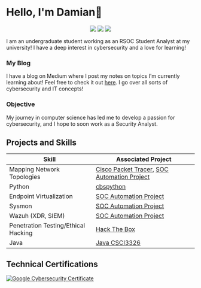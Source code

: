 # Hello, I'm Damian👋
<div align="center">
    <a href="https://www.linkedin.com/in/damivilla/"><img src="https://img.shields.io/badge/-LinkedIn-0072b1?&style=for-the-badge&logo=linkedin&logoColor=white" /></a>
    <a href="https://medium.com/@dsuyu"><img src="https://img.shields.io/badge/-Medium-12100E?&style=for-the-badge&logo=medium&logoColor=white" /></a>
    <a href="https://app.hackthebox.com/users/2124163"><img src="https://img.shields.io/badge/-Hack%20The%20Box-9FEF00?style=for-the-badge&logo=hack-the-box&logoColor=black" /></a>
</div>





I am an undergraduate student working as an RSOC Student Analyst at my university! I have a deep interest in cybersecurity and a love for learning! 
### My Blog
I have a blog on Medium where I post my notes on topics I'm currently learning about! Feel free to check it out [here](https://medium.com/@dsuyu). I go over all sorts of cybersecurity and IT concepts!

### Objective
My journey in computer science has led me to develop a passion for cybersecurity, and I hope to soon work as a Security Analyst.
    
## Projects and Skills
| Skill                                         | Associated Project         |
|-----------------------------------------------|----------------------------|
| Mapping Network Topologies | [Cisco Packet Tracer](https://github.com/dsuyu1/ciscopackettracer), [SOC Automation Project](https://github.com/dsuyu1/SOC-Automation-Project)|
| Python                     | [cbspython](https://github.com/dsuyu1/cbspython)|
| Endpoint Virtualization    | [SOC Automation Project](https://github.com/dsuyu1/SOC-Automation-Project) |
| Sysmon | [SOC Automation Project](https://github.com/dsuyu1/SOC-Automation-Project) |
| Wazuh (XDR, SIEM) | [SOC Automation Project](https://github.com/dsuyu1/SOC-Automation-Project) |
| Penetration Testing/Ethical Hacking | [Hack The Box](https://github.com/dsuyu1/Hack-The-Box) |
| Java | [Java CSCI3326](https://github.com/dsuyu1/Java-CSCI3326) |

<!--

## Tools
[Provide tools and break them down into categories. Use ChatGPT to help create the link - Remove this afterwards]]

### Network
<div>
    <img src="https://img.shields.io/badge/-Wireshark-1679A7?&style=for-the-badge&logo=Wireshark&logoColor=white" />
    <img src="https://img.shields.io/badge/-Suricata-EF3B2D?&style=for-the-badge&logo=Suricata&logoColor=white" />
    <img src="https://img.shields.io/badge/-Zeek-777BB4?&style=for-the-badge&logo=Zeek&logoColor=white" />
</div>

### Endpoint
<div>
    <img src="https://img.shields.io/badge/-Microsoft_Defender_for_Endpoint-00A4EF?&style=for-the-badge&logo=Microsoft&logoColor=white" />
    <img src="https://img.shields.io/badge/-Velociraptor-4B275F?&style=for-the-badge&logo=Velociraptor&logoColor=white" />
</div>

### SIEM
<div>
    <img src="https://img.shields.io/badge/-Microsoft_Sentinel-0078D4?&style=for-the-badge&logo=Microsoft&logoColor=white" />
    <img src="https://img.shields.io/badge/-Splunk-000000?&style=for-the-badge&logo=Splunk&logoColor=white" />
    <img src="https://img.shields.io/badge/-Elastic-005571?&style=for-the-badge&logo=Elastic&logoColor=white" />
</div>
-->

## Technical Certifications
<div>
  
[![Google Cybersecurity Certificate](https://img.shields.io/badge/Google%20Cybersecurity%20Certificate-blue?logo=google)](https://coursera.org/share/a7e24b15803459cd69ec413d812c136f)



</div>

<!--
## Non-Technical Certifications


## Projects
- Detection Lab
- SOC Automation Project
-->
